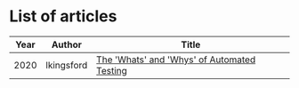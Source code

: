 List of articles
================

<!-- I know this is ugly when viewing raw, but it works as a table in the
GitHub viewer, and we can't guarantee the length of any section 

These articles are in reverse chronological order. Put new articles on top of
the most recent article at the time of merging.
-->

Year | Author | Title
--- | --- | ---
2020 | lkingsford | [The 'Whats' and 'Whys' of Automated Testing](articles/2020-lkingsford_the_whats_and_whys_of_automated_testing.md)

